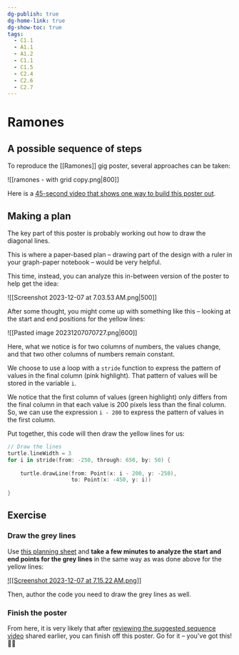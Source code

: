 ```yaml
---
dg-publish: true
dg-home-link: true
dg-show-toc: true
tags:
  - C1.1
  - A1.1
  - A1.2
  - C1.1
  - C1.5
  - C2.4
  - C2.6
  - C2.7
---
```

# Ramones

## A possible sequence of steps

To reproduce the [[Ramones]] gig poster, several approaches can be taken:

![[ramones - with grid copy.png|800]]

Here is a [45-second video that shows one way to build this poster out](https://www.russellgordon.ca/lcs/2023-24/icd2o/ramones_sequence.mp4).

## Making a plan

The key part of this poster is probably working out how to draw the diagonal lines.

This is where a paper-based plan – drawing part of the design with a ruler in your graph-paper notebook – would be very helpful.

This time, instead, you can analyze this in-between version of the poster to help get the idea:

![[Screenshot 2023-12-07 at 7.03.53 AM.png|500]]

After some thought, you might come up with something like this – looking at the start and end positions for the yellow lines:

![[Pasted image 20231207070727.png|600]]

Here, what we notice is for two columns of numbers, the values change, and that two other columns of numbers remain constant.

We choose to use a loop with a `stride` function to express the pattern of values in the final column (pink highlight). That pattern of values will be stored in the variable `i`.

We notice that the first column of values (green highlight) only differs from the final column in that each value is 200 pixels less than the final column. So, we can use the expression `i - 200` to express the pattern of values in the first column.

Put together, this code will then draw the yellow lines for us:

```swift
// Draw the lines
turtle.lineWidth = 3
for i in stride(from: -250, through: 650, by: 50) {
    
    turtle.drawLine(from: Point(x: i - 200, y: -250),
                    to: Point(x: -450, y: i))
    
}
```

## Exercise

### Draw the grey lines

Use [this planning sheet](https://www.russellgordon.ca/lcs/2023-24/icd2o/ramones_lines_planning_sheet.pdf) and **take a few minutes to analyze the start and end points for the grey lines** in the same way as was done above for the yellow lines:

[![[Screenshot 2023-12-07 at 7.15.22 AM.png]]](https://www.russellgordon.ca/lcs/2023-24/icd2o/ramones_lines_planning_sheet.pdf)

Then, author the code you need to draw the grey lines as well.

### Finish the poster

From here, it is very likely that after [reviewing the suggested sequence video](https://www.russellgordon.ca/lcs/2023-24/icd2o/ramones_sequence.mp4) shared earlier, you can finish off this poster. Go for it – you've got this! 👊🏼